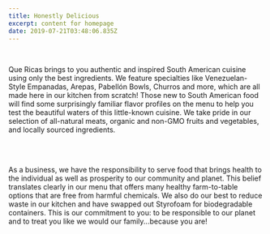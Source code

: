 ```yaml
---
title: Honestly Delicious
excerpt: content for homepage
date: 2019-07-21T03:48:06.835Z
---
```

<br>

Que Ricas brings to you authentic and inspired South American cuisine using only the best ingredients.  We feature specialties like Venezuelan-Style Empanadas, Arepas, Pabellón Bowls, Churros and more, which are all made here in our kitchen from scratch!  Those new to South American food will find some surprisingly familiar flavor profiles on the menu to help you test the beautiful waters of this little-known cuisine.  We take pride in our selection of all-natural meats, organic and non-GMO fruits and vegetables, and locally sourced ingredients.  

<br>
<br>

As a business, we have the responsibility to serve food that brings health to the individual as well as prosperity to our community and planet.  This belief translates clearly in our menu that offers many healthy farm-to-table options that are free from harmful chemicals.  We also do our best to reduce waste in our kitchen and have swapped out Styrofoam for biodegradable containers.  This is our commitment to you: to be responsible to our planet and to treat you like we would our family...because you are!  

<br>
<br>
